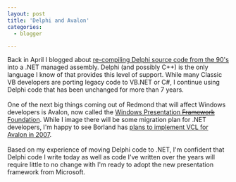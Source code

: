 ```yaml
---
layout: post
title: 'Delphi and Avalon'
categories:
  - blogger

---
```


Back in April I blogged about <a href="http://www.thecave.com/archive/2005/04/06/my_delphi_2005_is_here.aspx">re-compiling Delphi source code from the 90's</a> into a .NET managed assembly.  Delphi (and possibly C++) is the only language I know of that provides this level of support.  While many Classic VB developers are porting legacy code to VB.NET or C#, I continue using Delphi code that has been unchanged for more than 7 years.<br /><br />One of the next big things coming out of Redmond that will affect Windows developers is Avalon, now called the <a href="http://msdn.microsoft.com/windowsvista/default.aspx?pull=/library/en-us/dnlong/html/wpf101.asp">Windows Presentation <strike>Framework</strike> Foundation</a>.  While I image there will be some migration plan for .NET developers, I'm happy to see Borland has <a href="http://blogs.borland.com/davidi/archive/2005/10/03/21548.aspx">plans to implement VCL for Avalon in 2007</a>.  <br /><br />Based on my experience of moving Delphi code to .NET, I'm confident that Delphi code I write today as well as code I've written over the years will require little to no change with I'm ready to adopt the new presentation framework from Microsoft.
